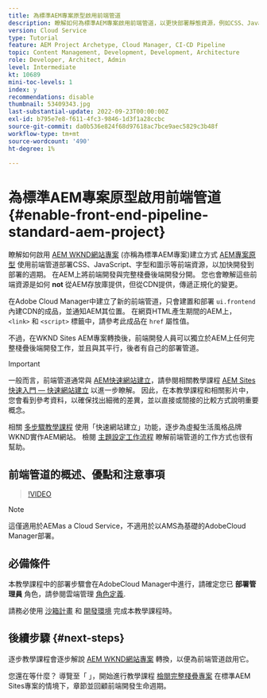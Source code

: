 ```yaml
---
title: 為標準AEM專案原型啟用前端管道
description: 瞭解如何為標準AEM專案啟用前端管道，以更快部署靜態資源，例如CSS、JavaScript、字型、圖示。 此外也會將前端開發與AEM上的完整棧疊後端開發分開。
version: Cloud Service
type: Tutorial
feature: AEM Project Archetype, Cloud Manager, CI-CD Pipeline
topic: Content Management, Development, Development, Architecture
role: Developer, Architect, Admin
level: Intermediate
kt: 10689
mini-toc-levels: 1
index: y
recommendations: disable
thumbnail: 53409343.jpg
last-substantial-update: 2022-09-23T00:00:00Z
exl-id: b795e7e8-f611-4fc3-9846-1d3f1a28ccbc
source-git-commit: da0b536e824f68d97618ac7bce9aec5829c3b48f
workflow-type: tm+mt
source-wordcount: '490'
ht-degree: 1%

---
```


# 為標準AEM專案原型啟用前端管道{#enable-front-end-pipeline-standard-aem-project}

瞭解如何啟用 [AEM WKND網站專案](https://github.com/adobe/aem-guides-wknd) (亦稱為標準AEM專案)建立方式 [AEM專案原型](https://github.com/adobe/aem-project-archetype) 使用前端管道部署CSS、JavaScript、字型和圖示等前端資源，以加快開發到部署的週期。 在AEM上將前端開發與完整棧疊後端開發分開。 您也會瞭解這些前端資源是如何 __not__ 從AEM存放庫提供，但從CDN提供，傳遞正規化的變更。


在Adobe Cloud Manager中建立了新的前端管道，只會建置和部署 `ui.frontend` 內建CDN的成品，並通知AEM其位置。 在網頁HTML產生期間的AEM上， `<link>` 和 `<script>` 標籤中，請參考此成品在 `href` 屬性值。

不過，在WKND Sites AEM專案轉換後，前端開發人員可以獨立於AEM上任何完整棧疊後端開發工作，並且與其平行，後者有自己的部署管道。

>[!IMPORTANT]
>
>一般而言，前端管道通常與 [AEM快速網站建立](https://experienceleague.adobe.com/docs/experience-manager-cloud-service/content/sites/administering/site-creation/quick-site/overview.html?lang=en)，請參閱相關教學課程 [AEM Sites快速入門 — 快速網站建立](https://experienceleague.adobe.com/docs/experience-manager-learn/getting-started-wknd-tutorial-develop/site-template/overview.html) 以進一步瞭解。 因此，在本教學課程和相關影片中，您會看到參考資料，以確保找出細微的差異，並以直接或間接的比較方式說明重要概念。


相關 [多步驟教學課程](https://experienceleague.adobe.com/docs/experience-manager-learn/getting-started-wknd-tutorial-develop/site-template/overview.html) 使用「快速網站建立」功能，逐步為虛擬生活風格品牌WKND實作AEM網站。 檢閱 [主題設定工作流程](https://experienceleague.adobe.com/docs/experience-manager-learn/getting-started-wknd-tutorial-develop/site-template/theming.html) 瞭解前端管道的工作方式也很有幫助。

## 前端管道的概述、優點和注意事項

>[!VIDEO](https://video.tv.adobe.com/v/3409343?quality=12&learn=on)


>[!NOTE]
>
>這僅適用於AEMas a Cloud Service，不適用於以AMS為基礎的AdobeCloud Manager部署。

## 必備條件

本教學課程中的部署步驟會在AdobeCloud Manager中進行，請確定您已 __部署管理員__ 角色，請參閱雲端管理 [角色定義](https://experienceleague.adobe.com/docs/experience-manager-cloud-manager/content/requirements/users-and-roles.html?lang=en#role-definitions).

請務必使用 [沙箱計畫](https://experienceleague.adobe.com/docs/experience-manager-cloud-service/content/implementing/using-cloud-manager/programs/introduction-sandbox-programs.html) 和 [開發環境](https://experienceleague.adobe.com/docs/experience-manager-cloud-service/content/implementing/using-cloud-manager/manage-environments.html) 完成本教學課程時。

## 後續步驟 {#next-steps}

逐步教學課程會逐步解說 [AEM WKND網站專案](https://github.com/adobe/aem-guides-wknd) 轉換，以便為前端管道啟用它。

您還在等什麼？ 導覽至「 」，開始進行教學課程 [檢閱完整棧疊專案](review-uifrontend-module.md) 在標準AEM Sites專案的情境下，章節並回顧前端開發生命週期。
